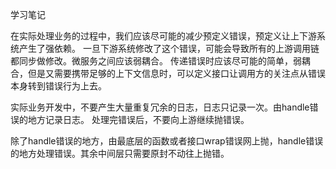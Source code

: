 学习笔记

在实际处理业务的过程中，我们应该尽可能的减少预定义错误，预定义让上下游系统产生了强依赖。
一旦下游系统修改了这个错误，可能会导致所有的上游调用链都同步做修改。微服务之间应该弱耦合。
传递错误时应该尽可能的简单，弱耦合，但是又需要携带足够的上下文信息时，可以定义接口让调用方的关注点从错误本身转到错误行为上去。

实际业务开发中，不要产生大量重复冗余的日志，日志只记录一次。由handle错误的地方记录日志。
处理完错误后，不要向上游继续抛错误。

除了handle错误的地方，由最底层的函数或者接口wrap错误网上抛，handle错误的地方处理错误。其余中间层只需要原封不动往上抛错。
